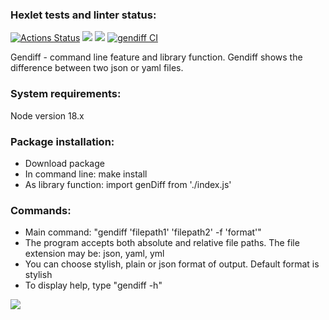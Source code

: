 ### Hexlet tests and linter status:
[![Actions Status](https://github.com/AnnaYellow/frontend-project-46/workflows/hexlet-check/badge.svg)](https://github.com/AnnaYellow/frontend-project-46/actions)
<a href="https://codeclimate.com/github/AnnaYellow/frontend-project-46/maintainability"><img src="https://api.codeclimate.com/v1/badges/9ccfe836cd12033884f3/maintainability" /></a>
<a href="https://codeclimate.com/github/AnnaYellow/frontend-project-46/test_coverage"><img src="https://api.codeclimate.com/v1/badges/9ccfe836cd12033884f3/test_coverage" /></a>
[![gendiff CI](https://github.com/AnnaYellow/frontend-project-46/actions/workflows/gendiff-CI.yml/badge.svg)](https://github.com/AnnaYellow/frontend-project-46/actions/workflows/gendiff-CI.yml)

<section>
<p>Gendiff - command line feature and library function. Gendiff shows the difference between two json or yaml files.</p>
</section>

<section>
<h3>System requirements:</h3>
<p>Node version 18.x</p>
</section>

<section>
<h3>Package installation:</h3>
<ul>
<li>Download package</li>
<li>In command line: make install</li>
<li>As library function: import genDiff from './index.js'</li>
</ul>
</section>

<section>
<h3>Commands:</h3>
<ul>
<li>Main command: "gendiff 'filepath1' 'filepath2' -f 'format'"</li>
<li>The program accepts both absolute and relative file paths. The file extension may be: json, yaml, yml</li>
<li>You can choose stylish, plain or json format of output. Default format is stylish</li>
<li>To display help, type "gendiff -h"</li>
</ul>
</section>

<a href="https://asciinema.org/a/541022" target="_blank"><img src="https://asciinema.org/a/541022.svg" /></a>
